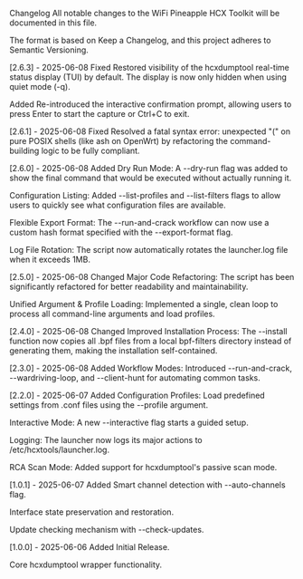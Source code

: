Changelog
All notable changes to the WiFi Pineapple HCX Toolkit will be documented in this file.

The format is based on Keep a Changelog,
and this project adheres to Semantic Versioning.

[2.6.3] - 2025-06-08
Fixed
Restored visibility of the hcxdumptool real-time status display (TUI) by default. The display is now only hidden when using quiet mode (-q).

Added
Re-introduced the interactive confirmation prompt, allowing users to press Enter to start the capture or Ctrl+C to exit.

[2.6.1] - 2025-06-08
Fixed
Resolved a fatal syntax error: unexpected "(" on pure POSIX shells (like ash on OpenWrt) by refactoring the command-building logic to be fully compliant.

[2.6.0] - 2025-06-08
Added
Dry Run Mode: A --dry-run flag was added to show the final command that would be executed without actually running it.

Configuration Listing: Added --list-profiles and --list-filters flags to allow users to quickly see what configuration files are available.

Flexible Export Format: The --run-and-crack workflow can now use a custom hash format specified with the --export-format flag.

Log File Rotation: The script now automatically rotates the launcher.log file when it exceeds 1MB.

[2.5.0] - 2025-06-08
Changed
Major Code Refactoring: The script has been significantly refactored for better readability and maintainability.

Unified Argument & Profile Loading: Implemented a single, clean loop to process all command-line arguments and load profiles.

[2.4.0] - 2025-06-08
Changed
Improved Installation Process: The --install function now copies all .bpf files from a local bpf-filters directory instead of generating them, making the installation self-contained.

[2.3.0] - 2025-06-08
Added
Workflow Modes: Introduced --run-and-crack, --wardriving-loop, and --client-hunt for automating common tasks.

[2.2.0] - 2025-06-07
Added
Configuration Profiles: Load predefined settings from .conf files using the --profile <name> argument.

Interactive Mode: A new --interactive flag starts a guided setup.

Logging: The launcher now logs its major actions to /etc/hcxtools/launcher.log.

RCA Scan Mode: Added support for hcxdumptool's passive scan mode.

[1.0.1] - 2025-06-07
Added
Smart channel detection with --auto-channels flag.

Interface state preservation and restoration.

Update checking mechanism with --check-updates.

[1.0.0] - 2025-06-06
Added
Initial Release.

Core hcxdumptool wrapper functionality.